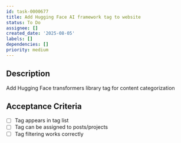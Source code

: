 ```yaml
---
id: task-0000677
title: Add Hugging Face AI framework tag to website
status: To Do
assignee: []
created_date: '2025-08-05'
labels: []
dependencies: []
priority: medium
---
```


## Description

Add Hugging Face transformers library tag for content categorization

## Acceptance Criteria

- [ ] Tag appears in tag list
- [ ] Tag can be assigned to posts/projects
- [ ] Tag filtering works correctly
